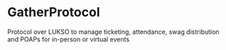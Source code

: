 # GatherProtocol
Protocol over LUKSO to manage ticketing, attendance, swag distribution and POAPs for in-person or virtual events
